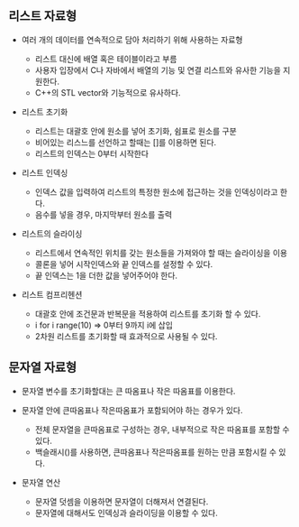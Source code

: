 ## 리스트 자료형
 + 여러 개의 데이터를 연속적으로 담아 처리하기 위해 사용하는 자료형
   + 리스트 대신에 배열 혹은 테이블이라고 부름
   + 사용자 입장에서 C나 자바에서 배열의 기능 및 연결 리스트와 유사한 기능을 지원한다.
   + C++의 STL vector와 기능적으로 유사하다.
 
 + 리스트 초기화
   + 리스트는 대괄호 안에 원소를 넣어 초기화, 쉼표로 원소를 구분
   + 비어있는 리스느를 선언하고 할때는 []를 이용하면 된다.
   + 리스트의 인덱스는 0부터 시작한다
   
 + 리스트 인덱싱
   + 인덱스 값을 입력하여 리스트의 특정한 원소에 접근하는 것을 인덱싱이라고 한다.
   + 음수를 넣을 경우, 마지막부터 원소를 출력
 
 + 리스트의 슬라이싱
   + 리스트에서 연속적인 위치를 갖는 원소들을 가져와야 할 때는 슬라이싱을 이용
   + 콜론을 넣어 시작인덱스와 끝 인덱스를 설정할 수 있다.
   + 끝 인덱스는 1을 더한 값을 넣어주어야 한다.
 
 + 리스트 컴프리헨션
   + 대괄호 안에 조건문과 반복문을 적용하여 리스트를 초기화 할 수 있다.
   + i for i range(10) => 0부터 9까지 i에 삽입
   + 2차원 리스트를 초기화할 때 효과적으로 사용될 수 있다.

## 문자열 자료형
 + 문자열 변수를 초기화할대는 큰 따옴표나 작은 따옴표를 이용한다.
 + 문자열 안에 큰따옴표나 작은따옴표가 포함되어야 하는 경우가 있다.
   + 전체 문자열을 큰따옴표로 구성하는 경우, 내부적으로 작은 따옴표를 포함할 수 있다.
   + 백슬래시(\)를 사용하면, 큰따옴표나 작은따옴표를 원하는 만큼 포함시킬 수 있다.
   
 + 문자열 연산
   + 문자열 덧셈을 이용하면 문자열이 더해져서 연결된다.
   + 문자열에 대해서도 인덱싱과 슬라이딩을 이용할 수 있다.
